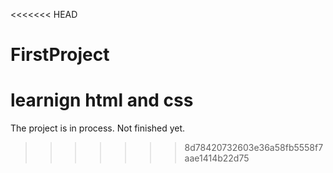 <<<<<<< HEAD
# FirstProject
learnign html and css
=======
The project is in process. Not finished yet.
>>>>>>> 8d78420732603e36a58fb5558f7aae1414b22d75
